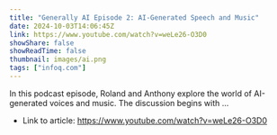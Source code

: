 ```yaml
---
title: "Generally AI Episode 2: AI-Generated Speech and Music"
date: 2024-10-03T14:06:45Z
link: https://www.youtube.com/watch?v=weLe26-O3D0
showShare: false
showReadTime: false
thumbnail: images/ai.png
tags: ["infoq.com"]
---
```

In this podcast episode, Roland and Anthony explore the world of AI-generated voices and music. The discussion begins with ...

- Link to article: https://www.youtube.com/watch?v=weLe26-O3D0